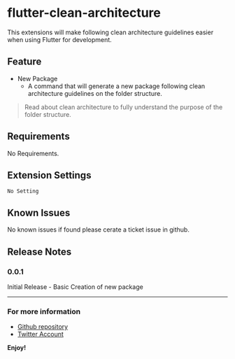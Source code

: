 # flutter-clean-architecture

This extensions will make following clean architecture guidelines easier when using Flutter for development.

## Feature

- New Package
  - A command that will generate a new package following clean architecture guidelines on the folder structure.

> Read about clean architecture to fully understand the purpose of the folder structure.

## Requirements

No Requirements.

## Extension Settings

`No Setting`

## Known Issues

No known issues if found please cerate a ticket issue in github.

## Release Notes

### 0.0.1

Initial Release - Basic Creation of new package

---

### For more information

- [Github repository ](https://github.com/elian-ortega/clean-architecture-vscode)
- [Twitter Account](https://twitter.com/ElianOrtegaNCA)

**Enjoy!**
